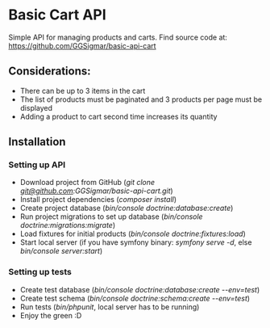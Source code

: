 # Basic Cart API
Simple API for managing products and carts.
Find source code at: https://github.com/GGSigmar/basic-api-cart

## Considerations:

* There can be up to 3 items in the cart
* The list of products must be paginated and 3 products per page must be displayed
* Adding a product to cart second time increases its quantity

## Installation

### Setting up API

* Download project from GitHub (*git clone git@github.com:GGSigmar/basic-api-cart.git*)
* Install project dependencies (*composer install*)
* Create project database (*bin/console doctrine:database:create*)
* Run project migrations to set up database (*bin/console doctrine:migrations:migrate*)
* Load fixtures for initial products (*bin/console doctrine:fixtures:load*)
* Start local server (if you have symfony binary: *symfony serve -d*, else *bin/console server:start*)

### Setting up tests
* Create test database (*bin/console doctrine:database:create --env=test*)
* Create test schema (*bin/console doctrine:schema:create --env=test*)
* Run tests (*bin/phpunit*, local server has to be running)
* Enjoy the green :D
